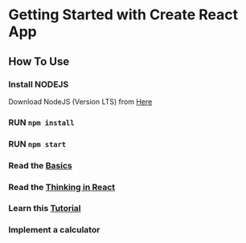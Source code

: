 # Getting Started with Create React App

## How To Use

### Install NODEJS
Download NodeJS (Version LTS) from <a href="https://nodejs.org/en" target="_blank">Here<a>

### RUN `npm install`

### RUN `npm start`

### Read the <a href="https://react.dev/learn" target="_blank">Basics<a>
### Read the <a href="https://react.dev/learn/thinking-in-react" target="_blank">Thinking in React<a>
### Learn this <a href="https://react.dev/learn/tutorial-tic-tac-toe" target="_blank">Tutorial<a>

### Implement a calculator
